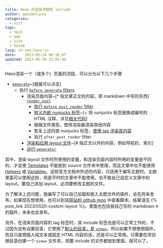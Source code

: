 ```yaml
---
title: Hexo 的渲染流程和 include
author: geezmolycos
categories:
  - virt
tags:
  - tech
  - web
  - site
  - hexo0
lang: zh-cmn-hans-cn
date:    2023-05-14 00:16:07
updated: 2023-05-30 23:05:44
---
```


Hexo渲染一个（或多个）页面的流程，可以分为以下几个步骤

- [`generate`](https://github.com/hexojs/hexo/blob/8b95bbc722e5c77a7e8125441ed64d2ea3524ac0/lib/hexo/index.js#L442)~[链接可以点击]
  - 执行 [`before_generate` filters](https://github.com/hexojs/hexo/blob/8b95bbc722e5c77a7e8125441ed64d2ea3524ac0/lib/hexo/index.js#LL452C9-L452C9)
    - 渲染页面内容~[* 指文章正文的内容，即 markdown 中写的东西] [`render_post`](https://github.com/hexojs/hexo/blob/8b95bbc722e5c77a7e8125441ed64d2ea3524ac0/lib/plugins/filter/before_generate/render_post.js)
      - [执行 `before_post_render` filter](https://github.com/hexojs/hexo/blob/8b95bbc722e5c77a7e8125441ed64d2ea3524ac0/lib/hexo/post.js#LL413C30-L413C48)
      - [转义内嵌 nunjucks 标签](https://github.com/hexojs/hexo/blob/8b95bbc722e5c77a7e8125441ed64d2ea3524ac0/lib/hexo/post.js#L418)~[+ 将 nunjucks 标签替换成编号的 HTML 注释，详见[相关代码](https://github.com/hexojs/hexo/blob/8b95bbc722e5c77a7e8125441ed64d2ea3524ac0/lib/hexo/post.js#L67)]
      - 根据文件类型，使用渲染器渲染其他内容
      - 恢复上述内嵌 nunjucks 标签，[使用 tag 渲染其内容](https://github.com/hexojs/hexo/blob/8b95bbc722e5c77a7e8125441ed64d2ea3524ac0/lib/hexo/post.js#L439)
      - 执行 `after_post_render` filter
    - [渲染和应用 layout 文件](https://github.com/hexojs/hexo/blob/8b95bbc722e5c77a7e8125441ed64d2ea3524ac0/lib/hexo/index.js#L453)~[# 指正文以外的内容，例如导航栏、索引]
    - [运行 `generator`](https://github.com/hexojs/hexo/blob/8b95bbc722e5c77a7e8125441ed64d2ea3524ac0/lib/hexo/index.js#L392)

其中，渲染 layout 文件时所使用的变量，和渲染页面内容时所用的变量是不同的，才会使 [Templates] 不能放到 source 文件夹中使用，而且文章中也不能使用 [Helpers] 或 [Variables]。这些官方文档中所述的内容，只适用于编写主题时。主题里面可以使用这些，但是平时的文章中不能使用，也不能自己自定义文章中的 layout。要自己添加 layout，必须要修改主题的文件。

为了解决上述问题，我编写了可以自己加载和嵌入主题文件的插件，会在将来发布。如果现在想使用，也可以到该[网站的 github repo] 中查看脚本。结果请见 {% post_link 2023/0520-custom-layout %}。里面也包括我自己写的 markdown-it 的插件，未来也会发布。

另外，在渲染页面内容的 tag 标签时，其 include 标签也是可以正常工作的，不过因为没有设置目录，它使用了[默认的目录，是 `views`](https://github.com/mozilla/nunjucks/blob/ea0d6d5396d39d9eed1b864febb36fbeca908f23/nunjucks/src/environment.js#LL68C56-L68C56)。所以如果不想使用插件，而且只是想插入纯文本或固定 HTML 内容的话，还是可以正常用。只需要在项目根目录创建一个 `views` 文件夹，把要 include 的文件都放到里面，就可以了。

[Templates]: https://hexo.io/docs/templates
[Helpers]: https://hexo.io/docs/helpers
[Variables]: https://hexo.io/docs/variables
[网站的 github repo]: https://github.com/geezmolycos/geezmolycos.github.io
